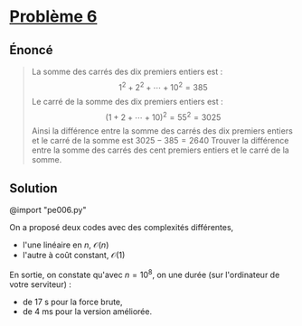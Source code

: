 # [Problème 6](https://projecteuler.net/problem=6)


## Énoncé
> La somme des carrés des dix premiers entiers est :
> $$1^2 + 2^2 + \cdots + 10^2 = 385$$
> Le carré de la somme des dix premiers entiers est :
> $$(1+2+\cdots+10)^2=55^2=3025$$
> Ainsi la différence entre la somme des carrés des dix premiers entiers et le carré de la somme est $3025-385=2640$
> Trouver la différence entre la somme des carrés des cent premiers entiers et le carré de la somme.

## Solution

@import "pe006.py"

On a proposé deux codes avec des complexités différentes,
* l'une linéaire en $n$, $\mathcal O(n)$
* l'autre à coût constant, $\mathcal O(1)$

En sortie, on constate qu'avec $n=10^8$, on une durée (sur l'ordinateur de votre serviteur) :
* de $17~$s pour la force brute,
* de $4~$ms pour la version améliorée.